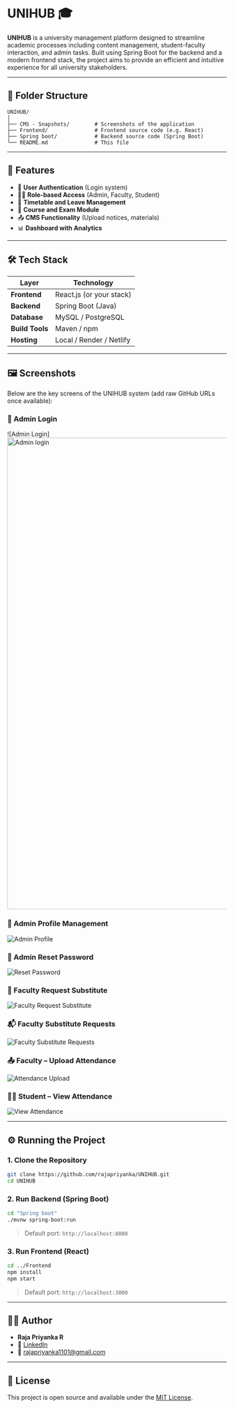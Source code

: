 # UNIHUB 🎓

**UNIHUB** is a university management platform designed to streamline academic processes including content management, student-faculty interaction, and admin tasks. Built using Spring Boot for the backend and a modern frontend stack, the project aims to provide an efficient and intuitive experience for all university stakeholders.

---

## 📁 Folder Structure

```
UNIHUB/
│
├── CMS - Snapshots/        # Screenshots of the application
├── Frontend/               # Frontend source code (e.g. React)
├── Spring boot/            # Backend source code (Spring Boot)
└── README.md               # This file
```

---

## 🚀 Features

- 🔐 **User Authentication** (Login system)
- 🧑‍🏫 **Role-based Access** (Admin, Faculty, Student)
- 📅 **Timetable and Leave Management**
- 📝 **Course and Exam Module**
- 📤 **CMS Functionality** (Upload notices, materials)
- 📊 **Dashboard with Analytics**

---

## 🛠️ Tech Stack

| Layer        | Technology             |
|--------------|-------------------------|
| **Frontend** | React.js (or your stack)|
| **Backend**  | Spring Boot (Java)      |
| **Database** | MySQL / PostgreSQL      |
| **Build Tools** | Maven / npm           |
| **Hosting**  | Local / Render / Netlify|

---

## 🖼️ Screenshots

Below are the key screens of the UNIHUB system (add raw GitHub URLs once available):

### 🔐 Admin Login
![Admin Login]<img width="1920" height="1080" alt="Admin login" src="https://github.com/user-attachments/assets/feb6b38f-9d05-4db0-9f03-9c6fca85ecd0" />


### 👤 Admin Profile Management
![Admin Profile](https://raw.githubusercontent.com/rajapriyanka/UNIHUB/main/CMS%20-%20Snapshots/admin-profile.png)

### 🔑 Admin Reset Password
![Reset Password](https://raw.githubusercontent.com/rajapriyanka/UNIHUB/main/CMS%20-%20Snapshots/admin-reset-password.png)

### 🔁 Faculty Request Substitute
![Faculty Request Substitute](https://raw.githubusercontent.com/rajapriyanka/UNIHUB/main/CMS%20-%20Snapshots/faculty-request-substitute.png)

### 📬 Faculty Substitute Requests
![Faculty Substitute Requests](https://raw.githubusercontent.com/rajapriyanka/UNIHUB/main/CMS%20-%20Snapshots/faculty-substitute-requests.png)

### 📤 Faculty – Upload Attendance
![Attendance Upload](https://raw.githubusercontent.com/rajapriyanka/UNIHUB/main/CMS%20-%20Snapshots/faculty-upload-attendance.png)

### 👨‍🎓 Student – View Attendance
![View Attendance](https://raw.githubusercontent.com/rajapriyanka/UNIHUB/main/CMS%20-%20Snapshots/student-view-attendance.png)

---

## ⚙️ Running the Project

### 1. Clone the Repository

```bash
git clone https://github.com/rajapriyanka/UNIHUB.git
cd UNIHUB
```

### 2. Run Backend (Spring Boot)

```bash
cd "Spring boot"
./mvnw spring-boot:run
```

> Default port: `http://localhost:8080`

### 3. Run Frontend (React)

```bash
cd ../Frontend
npm install
npm start
```

> Default port: `http://localhost:3000`

---

## 👩‍💻 Author

- **Raja Priyanka R**
- 💼 [LinkedIn](https://www.linkedin.com/in/rajapriyankar/)
- 📧 rajapriyanka1101@gmail.com

---

## 📄 License

This project is open source and available under the [MIT License](LICENSE).
